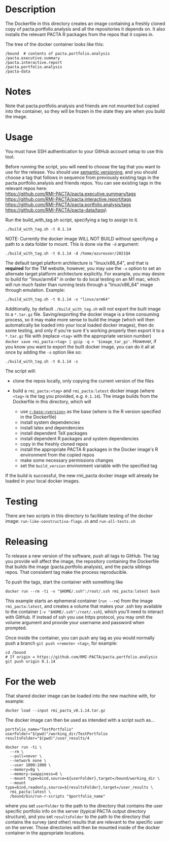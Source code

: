 # Description

The Dockerfile in this directory creates an image containing a freshly
cloned copy of pacta.portfolio.analysis and all the repositories it depends 
on. It also installs the relevant PACTA R packages from the repos that it
copies in.

The tree of the docker container looks like this:

``` {.bash}
/bound  # contents of pacta.portfolio.analysis
/pacta.executive.summary
/pacta.interactive.report
/pacta.portfolio.analysis
/pacta-data
```

# Notes

Note that pacta.portfolio.analysis and friends are not mounted but copied into the
container, so they will be frozen in the state they are when you build
the image.

# Usage

You must have SSH authentication to your GitHub account setup to use this tool.

Before running the script, you will need to choose the tag that you
want to use for the release. You should use [semantic
versioning](https://semver.org), and you should choose a tag that
follows in sequence from previously existing tags in the pacta.portfolio.analysis 
and friends repos. You can see existing tags in the relevant repos
here:\
<https://github.com/RMI-PACTA/pacta.executive.summary/tags>\
<https://github.com/RMI-PACTA/pacta.interactive.report/tags>\
<https://github.com/RMI-PACTA/pacta.portfolio.analysis/tags>\
<https://github.com/RMI-PACTA/pacta-data/tags>\

Run the build_with_tag.sh script, specifying a tag to assign to it.

``` {.bash}
./build_with_tag.sh -t 0.1.14
```

NOTE: Currently the docker image WILL NOT BUILD without specifying a path to a data folder to mount. This is done via the `-d` argument:

``` {.bash}
./build_with_tag.sh -t 0.1.14 -d /home/azureuser/2021Q4
```

The default target platform architecture is "linux/x86_64", and that is **required** for the TM website, however, you may use the `-x` option to set an alternate target platform architecture explicitly. For example, you may desire to build for "linux/arm64" in order to do local testing on an M1 mac, which will run much faster than running tests through a "linux/x86_64" image through emulation. Example:

``` {.bash}
./build_with_tag.sh -t 0.1.14 -x "linux/arm64"
```

Additionally, by default `./build_with_tag.sh` will *not* export the built image to a `*.tar.gz` file. Saving/exporting the docker image is a time consuming process, so it may make more sense to build the image (which will then automatically be loaded into your local loaded docker images), then do some testing, and only if you're sure it's working properly then export it to a `*.tar.gz` file with (replace `<tag>` with the appropriate version number) `docker save rmi_pacta:<tag> | gzip -q > '$image_tar_gz'`. However, if you know you want to export the built docker image, you can do it all at once by adding the `-s` option like so:

``` {.bash}
./build_with_tag.sh -t 0.1.14 -s
```

The script will:

- clone the repos locally, only copying the current version of the files
- build a `rmi_pacta:<tag>` and `rmi_pacta:latest` docker image (where `<tag>` is the tag you provided, e.g. `0.1.14`). The image builds from the Dockerfile in this directory, which will

  - use [`r-base:<version>`](https://hub.docker.com/_/r-base) as the base (where <version> is the R version specified in the Dockerfile)
  - install system dependencies
  - install latex and dependencies
  - install dependent TeX packages
  - install dependent R packages and system dependencies
  - copy in the freshly cloned repos
  - install the appropriate PACTA R packages in the Docker image's R environment from the copied repos
  - make some necessary permissions changes
  - set the `build_version` environment variable with the specified tag

If the build is successful, the new rmi_pacta docker image will already be 
loaded in your local docker images.

#  Testing

There are two scripts in this directory to facilitate testing of the docker 
image: `run-like-constructiva-flags.sh` and `run-all-tests.sh`

# Releasing

To release a new version of the software, push all tags to GitHub. The
tag you provide will affect the image, the repository containing the
Dockerfile that builds the image (pacta.portfolio.analysis), and the pacta siblings repos. 
That consistent tag make the process reproducible.

To push the tags, start the container with something like

``` {.bash}
docker run --rm -ti -v "$HOME/.ssh":/root/.ssh rmi_pacta:latest bash
```

This example starts an ephemeral container (`run --rm`) from the image
`rmi_pacta:latest`, and creates a volume that makes your .ssh key
available to the container (`-v "$HOME/.ssh":/root/.ssh`), which
you'll need to interact with GitHub. If instead of ssh you use https
protocol, you may omit the volume argument and provide your username and
password when prompted.

Once inside the container, you can push any tag as you would normally
push a branch `git push <remote> <tag>`, for example:

``` {.bash}
cd /bound
# If origin = https://github.com/RMI-PACTA/pacta.portfolio.analysis
git push origin 0.1.14
```

# For the web

That shared docker image can be loaded into the new machine with, for example:

``` {.bash}
docker load --input rmi_pacta_v0.1.14.tar.gz
```

The docker image can then be used as intended with a script such as...

``` {.bash}
portfolio_name="TestPortfolio"
userFolder="$(pwd)"/working_dir/TestPortfolio
resultsFolder="$(pwd)"/user_results/4

docker run -ti \
  --rm \
  --pull=never \
  --network none \
  --user 1000:1000 \
  --memory=8g \
  --memory-swappiness=0 \
  --mount type=bind,source=${userFolder},target=/bound/working_dir \
  --mount type=bind,readonly,source=${resultsFolder},target=/user_results \
  rmi_pacta:latest \
  /bound/bin/run-r-scripts "$portfolio_name"
```

where you set `userFolder` to the path to the directory that contains
the user specific portfolio info on the server (typical PACTA output directory 
structure), and you set `resultsFolder` to the path to the directory that 
contains the survey (and other) results that are relevant to the specific user 
on the server. Those directories will then be mounted inside of the docker
container in the appropriate locations.
